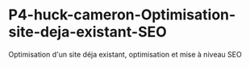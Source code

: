 # P4-huck-cameron-Optimisation-site-deja-existant-SEO
Optimisation d'un site déja existant, optimisation et mise à niveau SEO
